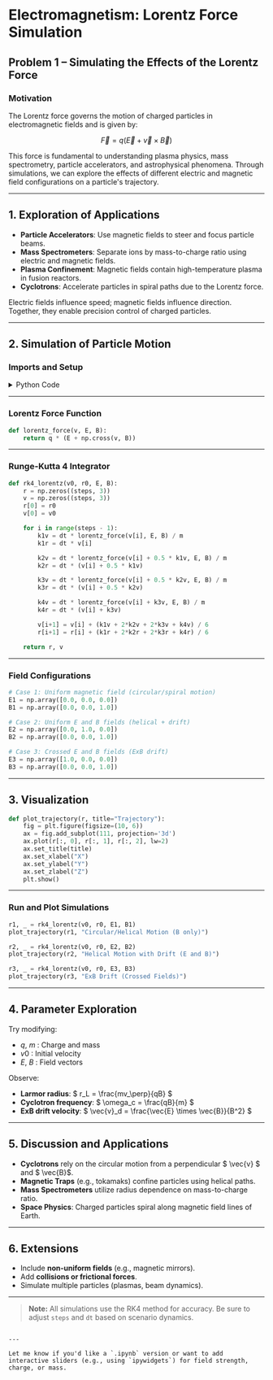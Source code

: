 # Electromagnetism: Lorentz Force Simulation

## Problem 1 – Simulating the Effects of the Lorentz Force

### Motivation

The Lorentz force governs the motion of charged particles in electromagnetic fields and is given by:

$$
\vec{F} = q(\vec{E} + \vec{v} \times \vec{B})
$$

This force is fundamental to understanding plasma physics, mass spectrometry, particle accelerators, and astrophysical phenomena. Through simulations, we can explore the effects of different electric and magnetic field configurations on a particle's trajectory.

---

## 1. Exploration of Applications

- **Particle Accelerators**: Use magnetic fields to steer and focus particle beams.
- **Mass Spectrometers**: Separate ions by mass-to-charge ratio using electric and magnetic fields.
- **Plasma Confinement**: Magnetic fields contain high-temperature plasma in fusion reactors.
- **Cyclotrons**: Accelerate particles in spiral paths due to the Lorentz force.

Electric fields influence speed; magnetic fields influence direction. Together, they enable precision control of charged particles.

---

## 2. Simulation of Particle Motion

### Imports and Setup

<details>
<summary> Python Code </summary>

```python
import numpy as np
import matplotlib.pyplot as plt
from mpl_toolkits.mplot3d import Axes3D

# Constants and initial conditions
q = 1.0       # Charge (C)
m = 1.0       # Mass (kg)
dt = 0.01     # Time step (s)
steps = 2000  # Number of simulation steps

# Initial velocity and position
v0 = np.array([1.0, 0.0, 1.0])
r0 = np.array([0.0, 0.0, 0.0])
```
</details>

---

### Lorentz Force Function

```python
def lorentz_force(v, E, B):
    return q * (E + np.cross(v, B))
```

---

### Runge-Kutta 4 Integrator

```python
def rk4_lorentz(v0, r0, E, B):
    r = np.zeros((steps, 3))
    v = np.zeros((steps, 3))
    r[0] = r0
    v[0] = v0

    for i in range(steps - 1):
        k1v = dt * lorentz_force(v[i], E, B) / m
        k1r = dt * v[i]

        k2v = dt * lorentz_force(v[i] + 0.5 * k1v, E, B) / m
        k2r = dt * (v[i] + 0.5 * k1v)

        k3v = dt * lorentz_force(v[i] + 0.5 * k2v, E, B) / m
        k3r = dt * (v[i] + 0.5 * k2v)

        k4v = dt * lorentz_force(v[i] + k3v, E, B) / m
        k4r = dt * (v[i] + k3v)

        v[i+1] = v[i] + (k1v + 2*k2v + 2*k3v + k4v) / 6
        r[i+1] = r[i] + (k1r + 2*k2r + 2*k3r + k4r) / 6

    return r, v
```

---

### Field Configurations

```python
# Case 1: Uniform magnetic field (circular/spiral motion)
E1 = np.array([0.0, 0.0, 0.0])
B1 = np.array([0.0, 0.0, 1.0])

# Case 2: Uniform E and B fields (helical + drift)
E2 = np.array([0.0, 1.0, 0.0])
B2 = np.array([0.0, 0.0, 1.0])

# Case 3: Crossed E and B fields (ExB drift)
E3 = np.array([1.0, 0.0, 0.0])
B3 = np.array([0.0, 0.0, 1.0])
```

---

## 3. Visualization

```python
def plot_trajectory(r, title="Trajectory"):
    fig = plt.figure(figsize=(10, 6))
    ax = fig.add_subplot(111, projection='3d')
    ax.plot(r[:, 0], r[:, 1], r[:, 2], lw=2)
    ax.set_title(title)
    ax.set_xlabel("X")
    ax.set_ylabel("Y")
    ax.set_zlabel("Z")
    plt.show()
```

---

### Run and Plot Simulations

```python
r1, _ = rk4_lorentz(v0, r0, E1, B1)
plot_trajectory(r1, "Circular/Helical Motion (B only)")

r2, _ = rk4_lorentz(v0, r0, E2, B2)
plot_trajectory(r2, "Helical Motion with Drift (E and B)")

r3, _ = rk4_lorentz(v0, r0, E3, B3)
plot_trajectory(r3, "ExB Drift (Crossed Fields)")
```

---

## 4. Parameter Exploration

Try modifying:
- $`q`$, $`m`$ : Charge and mass
- $`v0`$ : Initial velocity
- $`E`$, $`B`$ : Field vectors

Observe:
- **Larmor radius**: $ r_L = \frac{mv_\perp}{qB} $
- **Cyclotron frequency**: $ \omega_c = \frac{qB}{m} $
- **ExB drift velocity**: $ \vec{v}_d = \frac{\vec{E} \times \vec{B}}{B^2} $

---

## 5. Discussion and Applications

- **Cyclotrons** rely on the circular motion from a perpendicular $ \vec{v} $ and $ \vec{B}$.
- **Magnetic Traps** (e.g., tokamaks) confine particles using helical paths.
- **Mass Spectrometers** utilize radius dependence on mass-to-charge ratio.
- **Space Physics**: Charged particles spiral along magnetic field lines of Earth.

---

## 6. Extensions

- Include **non-uniform fields** (e.g., magnetic mirrors).
- Add **collisions or frictional forces**.
- Simulate multiple particles (plasmas, beam dynamics).

---

> **Note:** All simulations use the RK4 method for accuracy. Be sure to adjust `steps` and `dt` based on scenario dynamics.
```

---

Let me know if you'd like a `.ipynb` version or want to add interactive sliders (e.g., using `ipywidgets`) for field strength, charge, or mass.